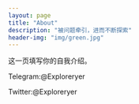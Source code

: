 ```yaml
---
layout: page
title: "About"
description: "被问题牵引，进而不断探索" 
header-img: "img/green.jpg"
---
```


这一页填写你的自我介绍。

Telegram:@Exploreryer

Twitter:@Exploreryer






